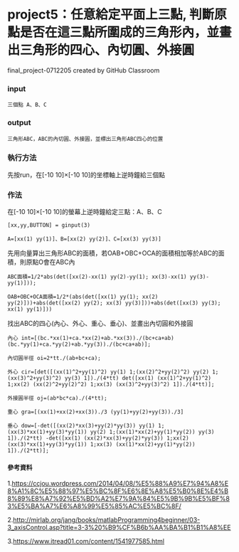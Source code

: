 # project5：任意給定平面上三點, 判斷原點是否在這三點所圍成的三角形內，並畫出三角形的四心、內切圓、外接圓
final_project-0712205 created by GitHub Classroom

### input

    三個點 A、B、C

### output

    三角形ABC，ABC的內切圓、外接圓，並標出三角形ABC四心的位置
    
### 執行方法

先按run，在[-10 10]×[-10 10]的坐標軸上逆時鐘給三個點

### 作法

在[-10 10]×[-10 10]的螢幕上逆時鐘給定三點：A、B、C
     
    [xx,yy,BUTTON] = ginput(3)
    
    A=[xx(1) yy(1)]、B=[xx(2) yy(2)]、C=[xx(3) yy(3)]

先用向量算出三角形ABC的面積，若OAB+OBC+OCA的面積相加等於ABC的面積，則原點O會在ABC內

    ABC面積=1/2*abs(det([xx(2)-xx(1) yy(2)-yy(1); xx(3)-xx(1) yy(3)-yy(1)]));
    
    OAB+OBC+OCA面積=1/2*(abs(det([xx(1) yy(1); xx(2) yy(2)]))+abs(det([xx(2) yy(2); xx(3) yy(3)]))+abs(det([xx(3) yy(3); xx(1) yy(1)]))

找出ABC的四心(內心、外心、重心、垂心)、並畫出內切圓和外接圓

    內心 int=[(bc.*xx(1)+ca.*xx(2)+ab.*xx(3))./(bc+ca+ab) (bc.*yy(1)+ca.*yy(2)+ab.*yy(3))./(bc+ca+ab)];
    
    內切圓半徑 oi=2*tt./(ab+bc+ca);
    
    外心 cir=[det([(xx(1)^2+yy(1)^2) yy(1) 1;(xx(2)^2+yy(2)^2) yy(2) 1;(xx(3)^2+yy(3)^2) yy(3) 1])./(4*tt) det([xx(1) (xx(1)^2+yy(1)^2) 1;xx(2) (xx(2)^2+yy(2)^2) 1;xx(3) (xx(3)^2+yy(3)^2) 1])./(4*tt)];
    
    外接圓半徑 oj=(ab*bc*ca)./(4*tt);
    
    重心 gra=[(xx(1)+xx(2)+xx(3))./3 (yy(1)+yy(2)+yy(3))./3]
    
    垂心 dow=[-det([(xx(2)*xx(3)+yy(2)*yy(3)) yy(1) 1;(xx(3)*xx(1)+yy(3)*yy(1)) yy(2) 1;(xx(1)*xx(2)+yy(1)*yy(2)) yy(3) 1])./(2*tt) -det([xx(1) (xx(2)*xx(3)+yy(2)*yy(3)) 1;xx(2) (xx(3)*xx(1)+yy(3)*yy(1)) 1;xx(3) (xx(1)*xx(2)+yy(1)*yy(2)) 1])./(2*tt)];

#### 參考資料

1.https://ccjou.wordpress.com/2014/04/08/%E5%88%A9%E7%94%A8%E8%A1%8C%E5%88%97%E5%BC%8F%E6%8E%A8%E5%B0%8E%E4%B8%89%E8%A7%92%E5%BD%A2%E7%9A%84%E5%9B%9B%E5%BF%83%E5%BA%A7%E6%A8%99%E5%85%AC%E5%BC%8F/

2.http://mirlab.org/jang/books/matlabProgramming4beginner/03-3_axisControl.asp?title=3-3%20%B9%CF%B6b%AA%BA%B1%B1%A8%EE

3.https://www.itread01.com/content/1541977585.html

